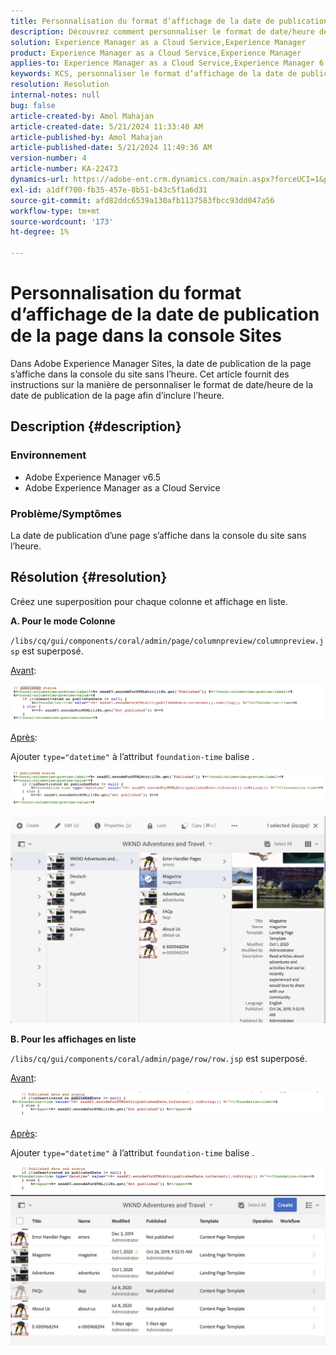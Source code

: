 ```yaml
---
title: Personnalisation du format d’affichage de la date de publication de la page dans la console Sites
description: Découvrez comment personnaliser le format de date/heure de la date de publication de la page pour inclure l’heure sur Adobe Experience Manager Sites.
solution: Experience Manager as a Cloud Service,Experience Manager
product: Experience Manager as a Cloud Service,Experience Manager
applies-to: Experience Manager as a Cloud Service,Experience Manager 6.5
keywords: KCS, personnaliser le format d’affichage de la date de publication pour inclure l’heure, l’AEM, la console Site
resolution: Resolution
internal-notes: null
bug: false
article-created-by: Amol Mahajan
article-created-date: 5/21/2024 11:33:40 AM
article-published-by: Amol Mahajan
article-published-date: 5/21/2024 11:49:36 AM
version-number: 4
article-number: KA-22473
dynamics-url: https://adobe-ent.crm.dynamics.com/main.aspx?forceUCI=1&pagetype=entityrecord&etn=knowledgearticle&id=2d1d48f2-6517-ef11-9f8a-6045bd006c82
exl-id: a1dff700-fb35-457e-8b51-b43c5f1a6d31
source-git-commit: afd82ddc6539a130afb1137583fbcc93dd047a56
workflow-type: tm+mt
source-wordcount: '173'
ht-degree: 1%

---
```


# Personnalisation du format d’affichage de la date de publication de la page dans la console Sites


Dans Adobe Experience Manager Sites, la date de publication de la page s’affiche dans la console du site sans l’heure. Cet article fournit des instructions sur la manière de personnaliser le format de date/heure de la date de publication de la page afin d’inclure l’heure.

## Description {#description}


### Environnement

- Adobe Experience Manager v6.5
- Adobe Experience Manager as a Cloud Service


### Problème/Symptômes

La date de publication d’une page s’affiche dans la console du site sans l’heure.


## Résolution {#resolution}


Créez une superposition pour chaque colonne et affichage en liste.

<b>A. Pour le mode Colonne</b>

`/libs/cq/gui/components/coral/admin/page/columnpreview/columnpreview.jsp` est superposé.

<u>Avant</u>:

![](assets/76d8eda9-2625-ee11-9cbe-6045bd006a22.png)

<u>Après</u>:

Ajouter `type="datetime"` à l’attribut `foundation-time` balise .

![](assets/bc3fccb7-2625-ee11-9cbe-6045bd006a22.png)

![](assets/4b4c42f9-2625-ee11-9cbe-6045bd006a22.png)

<b>B. Pour les affichages en liste</b>

`/libs/cq/gui/components/coral/admin/page/row/row.jsp` est superposé.

<u>Avant</u>:

![](assets/b4d354c8-2625-ee11-9cbe-6045bd006a22.png)

<u>Après</u>:

Ajouter `type="datetime"` à l’attribut `foundation-time` balise .

![](assets/82f75cd6-2625-ee11-9cbe-6045bd006a22.png)
![](assets/807c0517-2725-ee11-9cbe-6045bd006a22.png)
